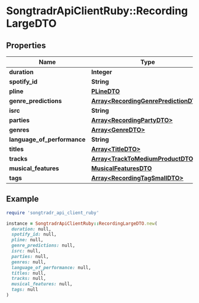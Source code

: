 # SongtradrApiClientRuby::RecordingLargeDTO

## Properties

| Name | Type | Description | Notes |
| ---- | ---- | ----------- | ----- |
| **duration** | **Integer** |  | [optional] |
| **spotify_id** | **String** |  | [optional] |
| **pline** | [**PLineDTO**](PLineDTO.md) |  | [optional] |
| **genre_predictions** | [**Array&lt;RecordingGenrePredictionDTO&gt;**](RecordingGenrePredictionDTO.md) |  | [optional] |
| **isrc** | **String** |  |  |
| **parties** | [**Array&lt;RecordingPartyDTO&gt;**](RecordingPartyDTO.md) |  | [optional] |
| **genres** | [**Array&lt;GenreDTO&gt;**](GenreDTO.md) |  | [optional] |
| **language_of_performance** | **String** |  | [optional] |
| **titles** | [**Array&lt;TitleDTO&gt;**](TitleDTO.md) |  | [optional] |
| **tracks** | [**Array&lt;TrackToMediumProductDTO&gt;**](TrackToMediumProductDTO.md) |  | [optional] |
| **musical_features** | [**MusicalFeaturesDTO**](MusicalFeaturesDTO.md) |  | [optional] |
| **tags** | [**Array&lt;RecordingTagSmallDTO&gt;**](RecordingTagSmallDTO.md) |  | [optional] |

## Example

```ruby
require 'songtradr_api_client_ruby'

instance = SongtradrApiClientRuby::RecordingLargeDTO.new(
  duration: null,
  spotify_id: null,
  pline: null,
  genre_predictions: null,
  isrc: null,
  parties: null,
  genres: null,
  language_of_performance: null,
  titles: null,
  tracks: null,
  musical_features: null,
  tags: null
)
```

